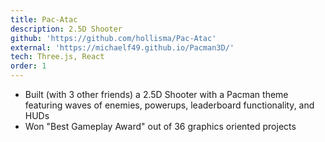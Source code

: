 ```yaml
---
title: Pac-Atac
description: 2.5D Shooter
github: 'https://github.com/hollisma/Pac-Atac'
external: 'https://michaelf49.github.io/Pacman3D/'
tech: Three.js, React
order: 1
---
```


- Built (with 3 other friends) a 2.5D Shooter with a Pacman theme featuring waves of enemies, powerups, leaderboard functionality, and HUDs
- Won "Best Gameplay Award" out of 36 graphics oriented projects
